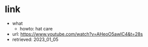 # link
- what
  - howto: hat care
- url: https://www.youtube.com/watch?v=AHeoO5awIC4&t=28s
- retrieved: 2023_01_05

